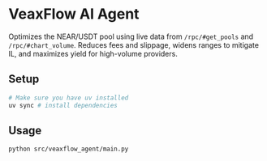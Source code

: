 # VeaxFlow AI Agent

Optimizes the NEAR/USDT pool using live data from `/rpc/#get_pools` and `/rpc/#chart_volume`. Reduces fees and slippage, widens ranges to mitigate IL, and maximizes yield for high-volume providers.

## Setup

```bash
# Make sure you have uv installed
uv sync # install dependencies
```

## Usage

```bash
python src/veaxflow_agent/main.py
```
